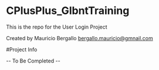 # CPlusPlus_GlbntTraining

This is the repo for the User Login Project

Created by Mauricio Bergallo <bergallo.mauricio@gmnail.com>

#Project Info

-- To Be Completed --
